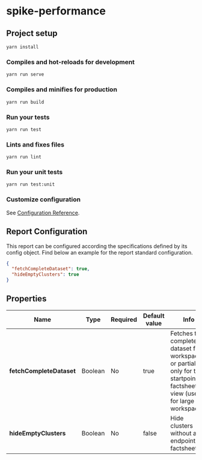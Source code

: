 # spike-performance

## Project setup
```
yarn install
```

### Compiles and hot-reloads for development
```
yarn run serve
```

### Compiles and minifies for production
```
yarn run build
```

### Run your tests
```
yarn run test
```

### Lints and fixes files
```
yarn run lint
```

### Run your unit tests
```
yarn run test:unit
```

### Customize configuration
See [Configuration Reference](https://cli.vuejs.org/config/).


## Report Configuration
This report can be configured according the specifications defined by its config object. Find below an example for the report standard configuration.

```json
{
  "fetchCompleteDataset": true,
  "hideEmptyClusters": true
}
```

Properties
----------

| Name                        | Type           | Required | Default value                    | Info                                        |
| --------------------------- | -------------- | -------- | -------------------------------- | ------------------------------------------- |
| **fetchCompleteDataset**    | Boolean | No       | true | Fetches the complete dataset from workspace or partially, only for the startpoint factsheets in view (useful for large workspaces)  |
| **hideEmptyClusters**    | Boolean | No       | false | Hide clusters without any endpoint factsheets  |
